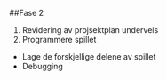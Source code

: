 ##Fase 2

1. Revidering av projsektplan underveis
2. Programmere spillet
  * Lage de forskjellige delene av spillet
  * Debugging
